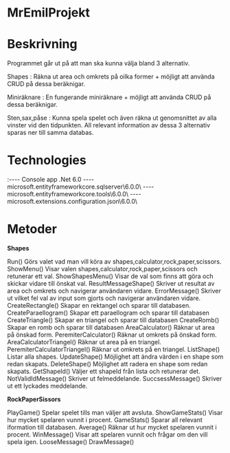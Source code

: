 # MrEmilProjekt

# Beskrivning  
Programmet går ut på att man ska kunna välja bland 3 alternativ.

Shapes : Räkna ut area och omkrets på oilka former + möjligt att använda CRUD på dessa beräknigar.

Miniräknare : En fungerande miniräknare + möjligt att använda CRUD på dessa beräknigar.

Sten,sax,påse : Kunna spela spelet och även räkna ut genomsnittet av alla vinster vid den tidpunkten.
All relevant information av dessa 3 alternativ sparas ner till samma databas.

# Technologies
:---- Console app .Net 6.0 ---- microsoft.entityframeworkcore.sqlserver\6.0.0\ ---- 
microsoft.entityframeworkcore.tools\6.0.0\ ---- microsoft.extensions.configuration.json\6.0.0\


# Metoder
****Shapes****

Run() Görs valet vad man vill köra av shapes,calculator,rock,paper,scissors.
ShowMenu() Visar valen shapes,calculator,rock,paper,scissors och retunerar ett val.
ShowShapesMenu() Visar de val som finns att göra och skickar vidare till önskat val.
ResultMessageShape() Skriver ut resultat av area och omkrets och navigerar användaren vidare.
ErrorMessage() Skriver ut vilket  fel val av input som gjorts och navigerar användaren vidare.
CreateRectangle() Skapar en rektangel och sparar till databasen.
CreateParaellogram() Skapar ett paraellogram och sparar till databasen
CreateTriangle()  Skapar en triangel och sparar till databasen
CreateRomb()  Skapar en romb och sparar till databasen
AreaCalculator() Räknar ut area på önskad form.
PeremiterCalculator() Räknar ut omkrets på önskad form.
AreaCalculatorTriangel() Räknar ut area på en triangel.
PeremiterCalculatorTriangel() Räknar ut omkrets på en triangel.
ListShape() Listar alla shapes.
UpdateShape() Möjlighet att ändra värden i en shape som redan skapats.
DeleteShape() Möjlighet att radera en shape som redan skapats.
GetShapeId() Väljer ett shapeId från lista och retunerar det.
NotValidIdMessage() Skriver ut felmeddelande.
SuccsessMessage() Skriver ut ett lyckades meddelande.

****RockPaperSissors****

PlayGame() Spelar spelet tills man väljer att avsluta.
ShowGameStats() Visar hur mycket spelaren vunnit i procent.
GameStats() Sparar all relevant iformation till databasen.
Average() Räknar ut hur mycket spelaren vunnit i procent.
WinMessage() Visar att spelaren vunnit och frågar om den vill spela igen.
LooseMessage() 
DrawMessage()






 







